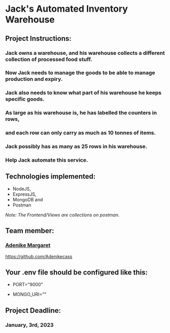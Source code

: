 # Jack's Automated Inventory Warehouse

## Project Instructions:
### Jack owns a warehouse, and his warehouse collects a different collection of processed food stuff. 
### Now Jack needs to manage the goods to be able to manage production and expiry. 
### Jack also needs to know what part of his warehouse he keeps specific goods. 
### As large as his warehouse is, he has labelled the counters in rows, 
### and each row can only carry as much as 10 tonnes of items. 
### Jack possibly has as many as 25 rows in his warehouse. 
### Help Jack automate this service.

## Technologies implemented:
- NodeJS, 
- ExpressJS,
- MongoDB and
- Postman

*Note: The Frontend/Views are collections on postman.*

## Team member:
### <a href="https://github.com/Adenikecass">Adenike Margaret</a>
https://github.com/Adenikecass

## Your .env file should be configured like this:

[//]: # (use port 9000 or any free port)
- PORT="9000" 

[//]: # ( MongoDb API key goes between the double quotes below)
- MONGO_URI="" 

## Project Deadline:
### January, 3rd, 2023

